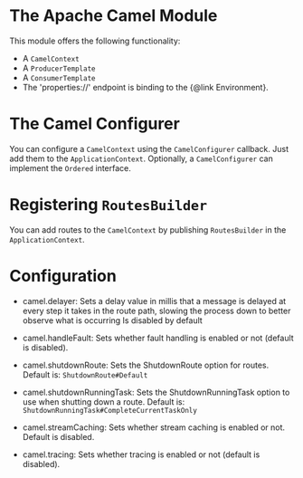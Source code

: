 # The Apache Camel Module
This module offers the following functionality:

* A ```CamelContext```
* A ```ProducerTemplate```
* A ```ConsumerTemplate```
* The 'properties://' endpoint is binding to the {@link Environment}.

# The Camel Configurer
You can configure a ```CamelContext``` using the ```CamelConfigurer``` callback. Just add
them to the ```ApplicationContext```. Optionally, a ```CamelConfigurer``` can implement the
```Ordered``` interface.

# Registering ```RoutesBuilder```
You can add routes to the ```CamelContext``` by publishing ```RoutesBuilder``` in the ```ApplicationContext```.

# Configuration

* camel.delayer: Sets a delay value in millis that a message is delayed at every step it takes
in the route path, slowing the process down to better observe what is occurring Is disabled by
default

* camel.handleFault: Sets whether fault handling is enabled or not (default is disabled).

* camel.shutdownRoute: Sets the ShutdownRoute option for routes. Default is: ```ShutdownRoute#Default``` 

* camel.shutdownRunningTask: Sets the ShutdownRunningTask option to use when shutting down a
route. Default is: ```ShutdownRunningTask#CompleteCurrentTaskOnly```

* camel.streamCaching: Sets whether stream caching is enabled or not. Default is disabled.
* camel.tracing: Sets whether tracing is enabled or not (default is disabled).
